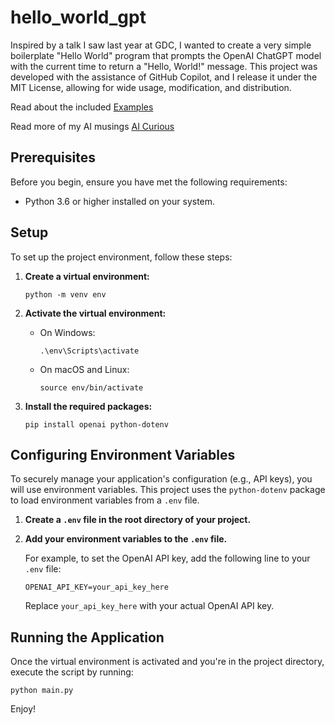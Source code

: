 
# hello_world_gpt

Inspired by a talk I saw last year at GDC, I wanted to create a very simple boilerplate "Hello World" program that prompts the OpenAI ChatGPT model with the current time to return a "Hello, World!" message. This project was developed with the assistance of GitHub Copilot, and I release it under the MIT License, allowing for wide usage, modification, and distribution.

Read about the included [Examples](https://github.com/bradenleague/hello_world_gpt/wiki)

Read more of my AI musings  [AI Curious](https://brae.page/personal/2024/02/26/AI-Curious.html)

## Prerequisites

Before you begin, ensure you have met the following requirements:

- Python 3.6 or higher installed on your system.

## Setup

To set up the project environment, follow these steps:

1. **Create a virtual environment:**

    ```
    python -m venv env
    ```

2. **Activate the virtual environment:**

    - On Windows:
        ```
        .\env\Scripts\activate
        ```
    - On macOS and Linux:
        ```
        source env/bin/activate
        ```

3. **Install the required packages:**

    ```
    pip install openai python-dotenv
    ```

## Configuring Environment Variables

To securely manage your application's configuration (e.g., API keys), you will use environment variables. This project uses the `python-dotenv` package to load environment variables from a `.env` file.

1. **Create a `.env` file in the root directory of your project.**

2. **Add your environment variables to the `.env` file.**

    For example, to set the OpenAI API key, add the following line to your `.env` file:

    ```
    OPENAI_API_KEY=your_api_key_here
    ```

    Replace `your_api_key_here` with your actual OpenAI API key.

## Running the Application

Once the virtual environment is activated and you're in the project directory, execute the script by running:

```
python main.py
```

Enjoy!
